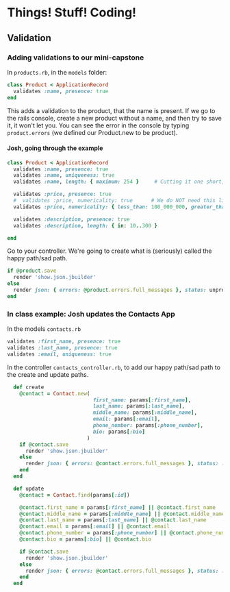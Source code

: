 # Things! Stuff! Coding!

## Validation

### Adding validations to our mini-capstone

In `products.rb`, in the `models` folder:

```ruby
class Product < ApplicationRecord
  validates :name, presence: true
end
```

This adds a validation to the product, that the name is present. If we go to the rails console, create a new product without a name, and then try to save it, it won't let you. You can see the error in the console by typing `product.errors` (we defined our Product.new to be product).

#### Josh, going through the example

```ruby
class Product < ApplicationRecord
  validates :name, presence: true
  validates :name, uniqueness: true
  validates :name, length: { maximum: 254 }     # Cutting it one short, just in case.

  validates :price, presence: true
  #  validates :price, numericality: true      # We do NOT need this line, since this is implicit when you pass a hash through numericality: in the next line.
  validates :price, numericality: { less_than: 100_000_000, greater_than: 0 } # You can put mutliple key/value pairs into this hash. You can put underscores into numbers for yourself, ruby doesn't read them.

  validates :description, presence: true
  validates :description, length: { in: 10..300 }

end
```

Go to your controller. We're going to create what is (seriously) called the happy path/sad path.

```ruby
if @product.save
  render 'show.json.jbuilder'
else
  render json: { errors: @product.errors.full_messages }, status: unprocessable_entity
end
```

### In class example: Josh updates the Contacts App


In the models `contacts.rb`

```ruby
validates :first_name, presence: true
validates :last_name, presence: true
validates :email, uniqueness: true
```

In the controller `contacts_controller.rb`, to add our happy path/sad path to the create and update paths.

```ruby
  def create
    @contact = Contact.new(
                            first_name: params[:first_name],
                            last_name: params[:last_name],
                            middle_name: params[:middle_name],
                            email: params[:email],
                            phone_number: params[:phone_number],
                            bio: params[:bio]
                          )
    if @contact.save
      render 'show.json.jbuilder'
    else
      render json: { errors: @contact.errors.full_messages }, status: :unprocessable_entity
    end
  end

  def update
    @contact = Contact.find(params[:id])

    @contact.first_name = params[:first_name] || @contact.first_name
    @contact.middle_name = params[:middle_name] || @contact.middle_name
    @contact.last_name = params[:last_name] || @contact.last_name
    @contact.email = params[:email] || @contact.email
    @contact.phone_number = params[:phone_number] || @contact.phone_number
    @contact.bio = params[:bio] || @contact.bio

    if @contact.save
      render 'show.json.jbuilder'
    else
      render json: { errors: @contact.errors.full_messages }, status: :unprocessable_entity
    end
  end
```